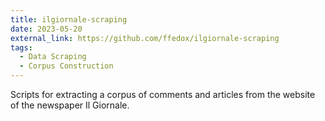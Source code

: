 ```yaml
---
title: ilgiornale-scraping
date: 2023-05-20
external_link: https://github.com/ffedox/ilgiornale-scraping
tags:
  - Data Scraping
  - Corpus Construction
---
```


Scripts for extracting a corpus of comments and articles from the website of the newspaper Il Giornale.

<!--more-->
